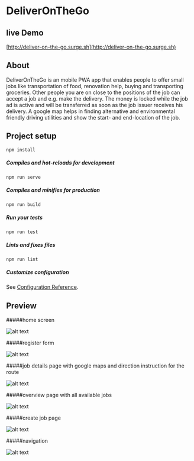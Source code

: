 # DeliverOnTheGo

## live Demo
[http://deliver-on-the-go.surge.sh](http://deliver-on-the-go.surge.sh)

## About
DeliverOnTheGo is an mobile PWA app that enables people to offer small jobs like transportation of food, renovation help, buying and transporting groceries.
Other people you are on close to the positions of the job can accept a job and e.g. make the delivery.
The money is locked while the job ad is active and will be transferred as soon as the job issuer receives his delivery.
A google map helps in finding alternative and environmental friendly driving utilities and show the start- and end-location of the job.

## Project setup
```
npm install
```
##### Compiles and hot-reloads for development
```
npm run serve
```

##### Compiles and minifies for production
```
npm run build
```

##### Run your tests
```
npm run test
```

##### Lints and fixes files
```
npm run lint
```

##### Customize configuration
See [Configuration Reference](https://cli.vuejs.org/config/).


## Preview

#####home screen

![alt text](https://raw.githubusercontent.com/dohack-io/JobsOnTheGo/frontend/frontend/public/Home.PNG)

#####register form

![alt text](https://raw.githubusercontent.com/dohack-io/JobsOnTheGo/frontend/frontend/public/register.PNG)

#####job details page with google maps and direction instruction for the route

![alt text](https://raw.githubusercontent.com/dohack-io/JobsOnTheGo/frontend/frontend/public/jobDetailsWithGoogleMapsDirections.PNG)

#####overview page with all available jobs

![alt text](https://raw.githubusercontent.com/dohack-io/JobsOnTheGo/frontend/frontend/public/alljobs.PNG)

#####create job page

![alt text](https://raw.githubusercontent.com/dohack-io/JobsOnTheGo/frontend/frontend/public/createajob.PNG)

#####navigation

![alt text](https://raw.githubusercontent.com/dohack-io/JobsOnTheGo/frontend/frontend/public/navigation.PNG)